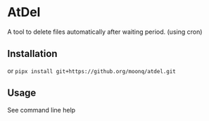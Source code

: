 # AtDel

A tool to delete files automatically after waiting period. (using cron)

## Installation

or `pipx install git+https://github.org/moonq/atdel.git`

## Usage

See command line help
